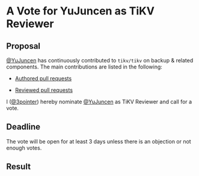 # A Vote for YuJuncen as TiKV Reviewer

## Proposal

[@YuJuncen](https://github.com/YuJuncen) has continuously contributed to `tikv/tikv` on backup & related components. The main contributions are listed in the following:

* [Authored pull requests](https://github.com/tikv/tikv/pulls?q=is%3Amerged+is%3Apr+author%3AYuJuncen+)

* [Reviewed pull requests](https://github.com/tikv/tikv/pulls?q=is%3Apr+reviewed-by%3AYuJuncen)

I ([@3pointer](https://github.com/3pointer)) hereby nominate [@YuJuncen](https://github.com/YuJuncen) as TiKV Reviewer and call for a vote.

## Deadline

The vote will be open for at least 3 days unless there is an objection or not enough votes.

## Result


